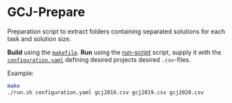 # GCJ-Prepare

Preparation script to extract folders containing separated solutions for each task and solution size.

**Build** using the [`makefile`](makefile).
**Run** using the [run-script](run.sh) script, supply it with the [`configuration.yaml`](configuration.yaml) defining 
desired projects desired `.csv`-files.

Example:

```bash
make
./run.sh configuration.yaml gcj2016.csv gcj2019.csv gcj2020.csv 
```